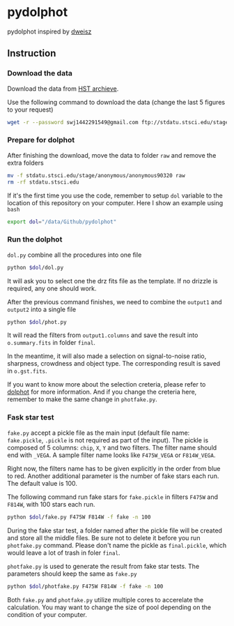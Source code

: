 # pydolphot
pydolphot inspired by [dweisz](https://github.com/dweisz/pydolphot)

## Instruction


### Download the data

Download the data from [HST archieve](http://archive.stsci.edu/hst/search.php).

Use the following command to download the data (change the last 5 figures to your request)
```bash
wget -r --password swj1442291549@gmail.com ftp://stdatu.stsci.edu/stage/anonymous/anonymous90320
```

### Prepare for dolphot
After finishing the download, move the data to folder `raw` and remove the extra folders
```bash
mv -f stdatu.stsci.edu/stage/anonymous/anonymous90320 raw
rm -rf stdatu.stsci.edu
```

If it's the first time you use the code, remember to setup `dol` variable to the location of this repository on your computer. Here I show an example using `bash`
```bash
export dol="/data/Github/pydolphot"
```

### Run the dolphot
`dol.py` combine all the procedures into one file
```bash
python $dol/dol.py
```
It will ask you to select one the drz fits file as the template. If no drizzle is required, any one should work.


After the previous command finishes, we need to combine the `output1` and `output2` into a single file
```bash
python $dol/phot.py
```
It will read the filters from `output1.columns` and save the result into `o.summary.fits` in folder `final`.

In the meantime, it will also made a selection on signal-to-noise ratio, sharpness, crowdness and object type. The corresponding result is saved in `o.gst.fits`.

If you want to know more about the selection creteria, please refer to [dolphot](https://github.com/dstndstn/dolphot) for more information. And if you change the creteria here, remember to make the same change in `photfake.py`.

### Fask star test
`fake.py` accept a pickle file as the main input (default file name: `fake.pickle`, `.pickle` is not required as part of the input). The pickle is composed of 5 columns: `chip`, `X`, `Y` and two filters. The filter name should end with `_VEGA`. A sample filter name looks like `F475W_VEGA` or `F814W_VEGA`. 

Right now, the filters name has to be given explicitly in the order from blue to red. Another additional parameter is the number of fake stars each run. The default value is 100.

The following command run fake stars for `fake.pickle` in filters `F475W` and `F814W`, with 100 stars each run.
```bash
python $dol/fake.py F475W F814W -f fake -n 100
```
During the fake star test, a folder named after the pickle file will be created and store all the middle files. Be sure not to delete it before you run `photfake.py` command. Please don't name the pickle as `final.pickle`, which would leave a lot of trash in foler `final`.

`photfake.py` is used to generate the result from fake star tests. The parameters should keep the same as `fake.py`
```bash
python $dol/photfake.py F475W F814W -f fake -n 100
```

Both `fake.py` and `photfake.py` utilize multiple cores to accerelate the calculation. You may want to change the size of pool depending on the condition of your computer.




